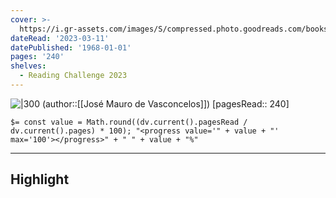 ```yaml
---
cover: >-
  https://i.gr-assets.com/images/S/compressed.photo.goodreads.com/books/1607682054l/56248441._SX318_.jpg
dateRead: '2023-03-11'
datePublished: '1968-01-01'
pages: '240'
shelves:
  - Reading Challenge 2023
---
```

![|300](https://i.gr-assets.com/images/S/compressed.photo.goodreads.com/books/1607682054l/56248441._SX318_.jpg)
(author::[[José Mauro de Vasconcelos]])
[pagesRead:: 240]

`$= const value = Math.round((dv.current().pagesRead / dv.current().pages) * 100); "<progress value='" + value + "' max='100'></progress>" + " " + value + "%"`

---
## Highlight